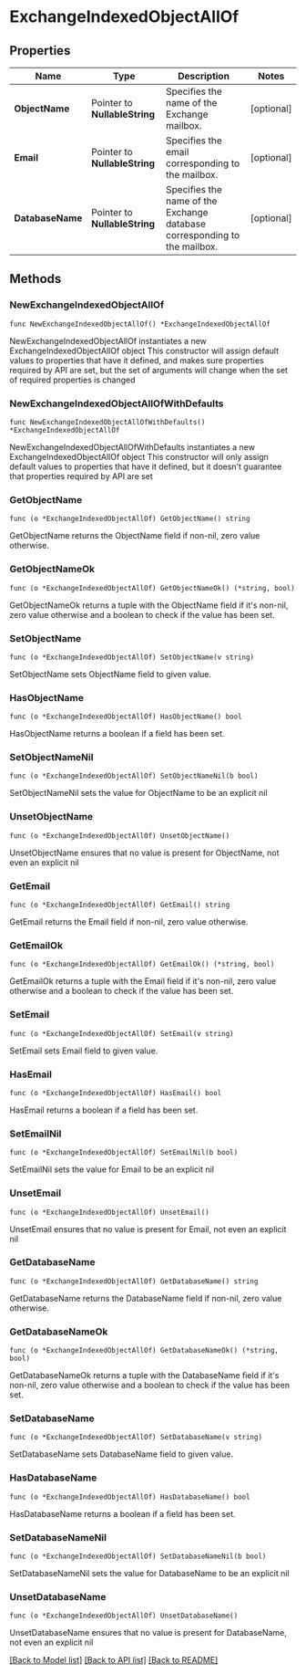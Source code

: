 # ExchangeIndexedObjectAllOf

## Properties

Name | Type | Description | Notes
------------ | ------------- | ------------- | -------------
**ObjectName** | Pointer to **NullableString** | Specifies the name of the Exchange mailbox. | [optional] 
**Email** | Pointer to **NullableString** | Specifies the email corresponding to the mailbox. | [optional] 
**DatabaseName** | Pointer to **NullableString** | Specifies the name of the Exchange database corresponding to the mailbox. | [optional] 

## Methods

### NewExchangeIndexedObjectAllOf

`func NewExchangeIndexedObjectAllOf() *ExchangeIndexedObjectAllOf`

NewExchangeIndexedObjectAllOf instantiates a new ExchangeIndexedObjectAllOf object
This constructor will assign default values to properties that have it defined,
and makes sure properties required by API are set, but the set of arguments
will change when the set of required properties is changed

### NewExchangeIndexedObjectAllOfWithDefaults

`func NewExchangeIndexedObjectAllOfWithDefaults() *ExchangeIndexedObjectAllOf`

NewExchangeIndexedObjectAllOfWithDefaults instantiates a new ExchangeIndexedObjectAllOf object
This constructor will only assign default values to properties that have it defined,
but it doesn't guarantee that properties required by API are set

### GetObjectName

`func (o *ExchangeIndexedObjectAllOf) GetObjectName() string`

GetObjectName returns the ObjectName field if non-nil, zero value otherwise.

### GetObjectNameOk

`func (o *ExchangeIndexedObjectAllOf) GetObjectNameOk() (*string, bool)`

GetObjectNameOk returns a tuple with the ObjectName field if it's non-nil, zero value otherwise
and a boolean to check if the value has been set.

### SetObjectName

`func (o *ExchangeIndexedObjectAllOf) SetObjectName(v string)`

SetObjectName sets ObjectName field to given value.

### HasObjectName

`func (o *ExchangeIndexedObjectAllOf) HasObjectName() bool`

HasObjectName returns a boolean if a field has been set.

### SetObjectNameNil

`func (o *ExchangeIndexedObjectAllOf) SetObjectNameNil(b bool)`

 SetObjectNameNil sets the value for ObjectName to be an explicit nil

### UnsetObjectName
`func (o *ExchangeIndexedObjectAllOf) UnsetObjectName()`

UnsetObjectName ensures that no value is present for ObjectName, not even an explicit nil
### GetEmail

`func (o *ExchangeIndexedObjectAllOf) GetEmail() string`

GetEmail returns the Email field if non-nil, zero value otherwise.

### GetEmailOk

`func (o *ExchangeIndexedObjectAllOf) GetEmailOk() (*string, bool)`

GetEmailOk returns a tuple with the Email field if it's non-nil, zero value otherwise
and a boolean to check if the value has been set.

### SetEmail

`func (o *ExchangeIndexedObjectAllOf) SetEmail(v string)`

SetEmail sets Email field to given value.

### HasEmail

`func (o *ExchangeIndexedObjectAllOf) HasEmail() bool`

HasEmail returns a boolean if a field has been set.

### SetEmailNil

`func (o *ExchangeIndexedObjectAllOf) SetEmailNil(b bool)`

 SetEmailNil sets the value for Email to be an explicit nil

### UnsetEmail
`func (o *ExchangeIndexedObjectAllOf) UnsetEmail()`

UnsetEmail ensures that no value is present for Email, not even an explicit nil
### GetDatabaseName

`func (o *ExchangeIndexedObjectAllOf) GetDatabaseName() string`

GetDatabaseName returns the DatabaseName field if non-nil, zero value otherwise.

### GetDatabaseNameOk

`func (o *ExchangeIndexedObjectAllOf) GetDatabaseNameOk() (*string, bool)`

GetDatabaseNameOk returns a tuple with the DatabaseName field if it's non-nil, zero value otherwise
and a boolean to check if the value has been set.

### SetDatabaseName

`func (o *ExchangeIndexedObjectAllOf) SetDatabaseName(v string)`

SetDatabaseName sets DatabaseName field to given value.

### HasDatabaseName

`func (o *ExchangeIndexedObjectAllOf) HasDatabaseName() bool`

HasDatabaseName returns a boolean if a field has been set.

### SetDatabaseNameNil

`func (o *ExchangeIndexedObjectAllOf) SetDatabaseNameNil(b bool)`

 SetDatabaseNameNil sets the value for DatabaseName to be an explicit nil

### UnsetDatabaseName
`func (o *ExchangeIndexedObjectAllOf) UnsetDatabaseName()`

UnsetDatabaseName ensures that no value is present for DatabaseName, not even an explicit nil

[[Back to Model list]](../README.md#documentation-for-models) [[Back to API list]](../README.md#documentation-for-api-endpoints) [[Back to README]](../README.md)


